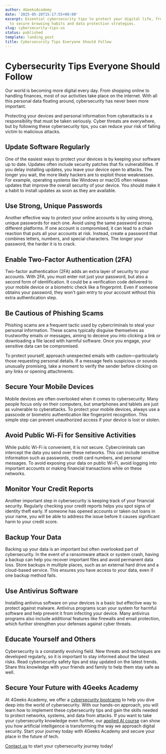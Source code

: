 ```yaml
---
author: 4GeeksAcademy
date: '2025-05-28T15:17:55+00:00'
excerpt: Essential cybersecurity tips to protect your digital life, from strong passwords
  to secure browsing habits and data protection strategies.
slug: cybersecurity-tips-us
status: published
template: landing_post
title: Cybersecurity Tips Everyone Should Follow
---
```

# Cybersecurity Tips Everyone Should Follow

Our world is becoming more digital every day. From shopping online to handling finances, most of our activities take place on the internet. With all this personal data floating around, cybersecurity has never been more important.

Protecting your devices and personal information from cyberattacks is a responsibility that must be taken seriously. Cyber threats are everywhere, but by following these cybersecurity tips, you can reduce your risk of falling victim to malicious attacks.

## Update Software Regularly

One of the easiest ways to protect your devices is by keeping your software up to date. Updates often include security patches that fix vulnerabilities. If you delay installing updates, you leave your device open to attacks. The longer you wait, the more likely hackers are to exploit those weaknesses. For example, operating systems like Windows or macOS often release updates that improve the overall security of your device. You should make it a habit to install updates as soon as they are available.

## Use Strong, Unique Passwords

Another effective way to protect your online accounts is by using strong, unique passwords for each one. Avoid using the same password across different platforms. If one account is compromised, it can lead to a chain reaction that puts all your accounts at risk. Instead, create a password that combines letters, numbers, and special characters. The longer your password, the harder it is to crack.

## Enable Two-Factor Authentication (2FA)

Two-factor authentication (2FA) adds an extra layer of security to your accounts. With 2FA, you must enter not just your password, but also a second form of identification. It could be a verification code delivered to your mobile device or a biometric check like a fingerprint. Even if someone obtains your password, they won't gain entry to your account without this extra authentication step.

## Be Cautious of Phishing Scams

Phishing scams are a frequent tactic used by cybercriminals to steal your personal information. These scams typically disguise themselves as trustworthy emails or messages, aiming to deceive you into clicking a link or downloading a file laced with harmful software. Once you engage, your sensitive data can be compromised.

To protect yourself, approach unexpected emails with caution—particularly those requesting personal details. If a message feels suspicious or sounds unusually promising, take a moment to verify the sender before clicking on any links or opening attachments.


## Secure Your Mobile Devices

Mobile devices are often overlooked when it comes to cybersecurity. Many people focus only on their computers, but smartphones and tablets are just as vulnerable to cyberattacks. To protect your mobile devices, always use a passcode or biometric authentication like fingerprint recognition. This simple step can prevent unauthorized access if your device is lost or stolen.

## Avoid Public Wi-Fi for Sensitive Activities

While public Wi-Fi is convenient, it is not secure. Cybercriminals can intercept the data you send over these networks. This can include sensitive information such as passwords, credit card numbers, and personal messages. To avoid exposing your data on public Wi-Fi, avoid logging into important accounts or making financial transactions while on these networks.

## Monitor Your Credit Reports

Another important step in cybersecurity is keeping track of your financial security. Regularly checking your credit reports helps you spot signs of identity theft early. If someone has opened accounts or taken out loans in your name, you will be able to address the issue before it causes significant harm to your credit score.

## Backup Your Data

Backing up your data is an important but often overlooked part of cybersecurity. In the event of a ransomware attack or system crash, having a backup can help you recover important files and avoid permanent data loss. Store backups in multiple places, such as an external hard drive and a cloud-based service. This ensures you have access to your data, even if one backup method fails.

## Use Antivirus Software

Installing antivirus software on your devices is a basic but effective way to protect against malware. Antivirus programs scan your system for harmful software and help prevent it from infecting your device. Many antivirus programs also include additional features like firewalls and email protection, which further strengthen your defenses against cyber threats.

## Educate Yourself and Others

Cybersecurity is a constantly evolving field. New threats and techniques are developed regularly, so it is important to stay informed about the latest risks. Read cybersecurity safety tips and stay updated on the latest trends. Share this knowledge with your friends and family to help them stay safe as well.


## Secure Your Future with 4Geeks Academy

At 4Geeks Academy, we offer a [cybersecurity bootcamp](https://4geeksacademy.com/us/coding-bootcamps/cybersecurity) to help you dive deep into the world of cybersecurity. With our hands-on approach, you will learn how to implement these cybersecurity tips and gain the skills needed to protect networks, systems, and data from attacks.
If you want to take your cybersecurity knowledge even further, our [applied AI course](https://4geeksacademy.com/us/coding-bootcamps/applied-ai-course) can show you how artificial intelligence is transforming the way we approach digital security. Start your journey today with 4Geeks Academy and secure your place in the future of tech.

[Contact us](https://4geeksacademy.com/us/contact) to start your cybersecurity journey today!